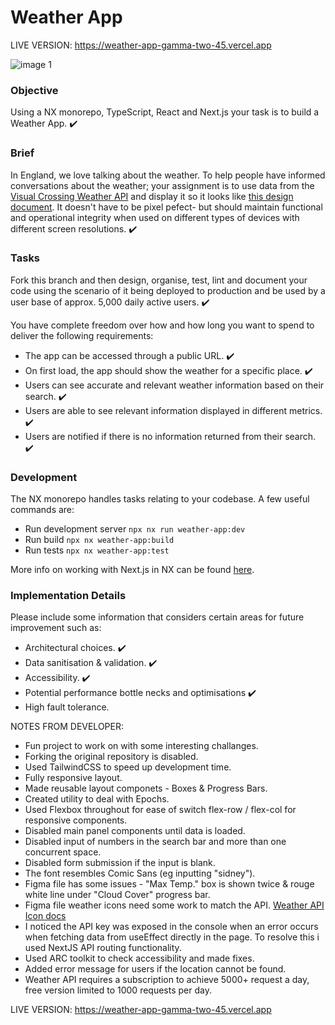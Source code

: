 # Weather App

LIVE VERSION: https://weather-app-gamma-two-45.vercel.app

![image 1](https://github.com/echo724/notion2md/assets/78376735/6b880ad1-3ff2-4cdd-8d06-ff708314772d)

### Objective

Using a NX monorepo, TypeScript, React and Next.js your task is to build a Weather App. ✔️

### Brief

In England, we love talking about the weather. To help people have informed conversations about the weather; your assignment is to use data from the [Visual Crossing Weather API](https://www.visualcrossing.com/resources/documentation/weather-api/timeline-weather-api/) and display it so it looks like [this design document](https://www.figma.com/file/FNdVsOUJA53CWMW9mnraYk/Weather-App?type=design&node-id=0%3A1&t=FPsFSmGIgDaH48F6-1). It doesn't have to be pixel pefect- but should maintain functional and operational integrity when used on different types of devices with different screen resolutions. ✔️

### Tasks

Fork this branch and then design, organise, test, lint and document your code using the scenario of it being deployed to production and be used by a user base of approx. 5,000 daily active users. ✔️

You have complete freedom over how and how long you want to spend to deliver the following requirements:

- The app can be accessed through a public URL. ✔️
- On first load, the app should show the weather for a specific place. ✔️
- Users can see accurate and relevant weather information based on their search. ✔️
- Users are able to see relevant information displayed in different metrics. ✔️
- Users are notified if there is no information returned from their search. ✔️

### Development

The NX monorepo handles tasks relating to your codebase. A few useful commands are:

- Run development server `npx nx run weather-app:dev`
- Run build `npx nx weather-app:build`
- Run tests `npx nx weather-app:test`

More info on working with Next.js in NX can be found [here](https://nx.dev/packages/next#setting-up-next.js).

### Implementation Details

Please include some information that considers certain areas for future improvement such as:

- Architectural choices. ✔️
- Data sanitisation & validation. ✔️
- Accessibility. ✔️
- Potential performance bottle necks and optimisations ✔️
- High fault tolerance.

NOTES FROM DEVELOPER:

- Fun project to work on with some interesting challanges.
- Forking the original repository is disabled.
- Used TailwindCSS to speed up development time.
- Fully responsive layout.
- Made reusable layout componets - Boxes & Progress Bars.
- Created utility to deal with Epochs.
- Used Flexbox throughout for ease of switch flex-row / flex-col for responsive components.
- Disabled main panel components until data is loaded.
- Disabled input of numbers in the search bar and more than one concurrent space.
- Disabled form submission if the input is blank.
- The font resembles Comic Sans (eg inputting "sidney").
- Figma file has some issues - "Max Temp." box is shown twice & rouge white line under "Cloud Cover" progress bar.
- Figma file weather icons need some work to match the API. [Weather API Icon docs](https://www.visualcrossing.com/resources/documentation/weather-api/defining-icon-set-in-the-weather-api/)
- I noticed the API key was exposed in the console when an error occurs when fetching data from useEffect directly in the page. To resolve this i used NextJS API routing functionality.
- Used ARC toolkit to check accessibility and made fixes.
- Added error message for users if the location cannot be found.
- Weather API requires a subscription to achieve 5000+ request a day, free version limited to 1000 requests per day.

LIVE VERSION: https://weather-app-gamma-two-45.vercel.app

